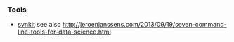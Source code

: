 ### Tools

* [svnkit](http://csvkit.readthedocs.org/en/0.9.0/) see also http://jeroenjanssens.com/2013/09/19/seven-command-line-tools-for-data-science.html